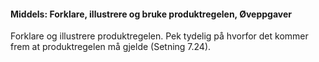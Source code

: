 #### Middels: Forklare, illustrere og bruke produktregelen,  Øveppgaver

Forklare og illustrere produktregelen. Pek tydelig på hvorfor det kommer
frem at produktregelen må gjelde (Setning 7.24).

